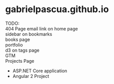 # gabrielpascua.github.io

TODO:  
404 Page
email link on home page  
sidebar on bookmarks  
books page  
portfolio  
d3 on tags page  
GTM  
Projects Page
  * ASP.NET Core application
  * Angular 2 Project
